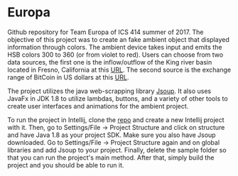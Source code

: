 # Europa
Github repository for Team Europa of ICS 414 summer of 2017. The objective of this project was to create an fake ambient object that displayed information through colors. The ambient device takes input and emits the HSB colors 300 to 360 (or from violet to red). Users can choose from two data sources, the first one is the  inflow/outflow of the King river basin located in Fresno, California at this [URL](http://www.spk-wc.usace.army.mil/fcgi-bin/hourly.py?report=pnf&textonly=true). The second source is the exchange range of BitCoin in US dollars at this [URL](http://www.xe.com/currency/xbt-bitcoin?r=).

The project utilizes the java web-scrapping library [Jsoup](https://jsoup.org/download). It also uses JavaFx in JDK 1.8 to utilize lambdas, buttons, and a variety of other tools to create user interfaces and animations for the ambient project.

To run the project in Intellij, clone the [repo](https://github.com/markrcummins/Europa) and create a new Intellij project with it. Then, go to Settings/File -> Project Structure and click on structure and have Java 1.8 as your project SDK. Make sure you also have Jsoup downloaded. Go to Settings/File -> Project Structure again and on global libraries and add Jsoup to your project. Finally, delete the sample folder so that you can run the project's main method. After that, simply build the project and you should be able to run it. 
